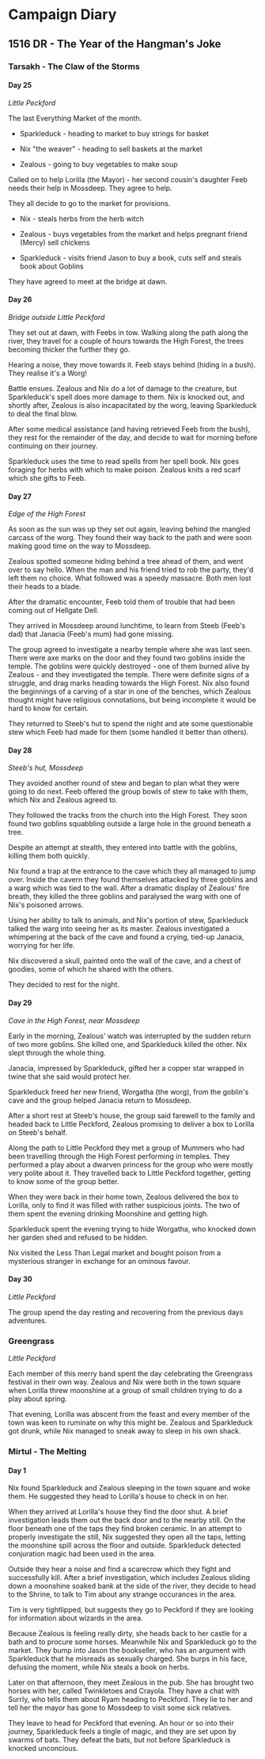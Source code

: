 # Campaign Diary

## 1516 DR - The Year of the Hangman's Joke

### Tarsakh - The Claw of the Storms

#### Day 25

*Little Peckford* 


The last Everything Market of the month.

* Sparkleduck - heading to market to buy strings for basket

* Nix "the weaver" - heading to sell baskets at the market

* Zealous - going to buy vegetables to make soup

Called on to help Lorilla (the Mayor) - her second cousin's daughter Feeb needs their help in Mossdeep. They agree to help. 

They all decide to go to the market for provisions.

* Nix - steals herbs from the herb witch

* Zealous - buys vegetables from the market and helps pregnant friend (Mercy) sell chickens

* Sparkleduck - visits friend Jason to buy a book, cuts self and steals book about Goblins

They have agreed to meet at the bridge at dawn. 


#### Day 26

*Bridge outside Little Peckford*

They set out at dawn, with Feebs in tow. Walking along the path along the river, they travel for a couple of hours towards the High Forest, the trees becoming thicker the further they go. 

Hearing a noise, they move towards it. Feeb stays behind (hiding in a bush). They realise it's a Worg! 

Battle ensues. Zealous and Nix do a lot of damage to the creature, but Sparkleduck's spell does more damage to them. Nix is knocked out, and shortly after, Zealous is also incapacitated by the worg, leaving Sparkleduck to deal the final blow. 

After some medical assistance (and having retrieved Feeb from the bush), they rest for the remainder of the day, and decide to wait for morning before continuing on their journey. 

Sparkleduck uses the time to read spells from her spell book. Nix goes foraging for herbs with which to make poison. Zealous knits a red scarf which she gifts to Feeb. 

#### Day 27

*Edge of the High Forest*

As soon as the sun was up they set out again, leaving behind the mangled carcass of the worg. They found their way back to the path and were soon making good time on the way to Mossdeep. 

Zealous spotted someone hiding behind a tree ahead of them, and went over to say hello. When the man and his friend tried to rob the party, they'd left them no choice. What followed was a speedy massacre. Both men lost their heads to a blade. 

After the dramatic encounter, Feeb told them of trouble that had been coming out of Hellgate Dell. 

They arrived in Mossdeep around lunchtime, to learn from Steeb (Feeb's dad) that Janacia (Feeb's mum) had gone missing.

The group agreed to investigate a nearby temple where she was last seen. There were axe marks on the door and they found two goblins inside the temple. The goblins were quickly destroyed - one of them burned alive by Zealous - and they investigated the temple. There were definite signs of a struggle, and drag marks heading towards the High Forest. Nix also found the beginnings of a carving of a star in one of the benches, which Zealous thought might have religious connotations, but being incomplete it would be hard to know for certain. 

They returned to Steeb's hut to spend the night and ate some questionable stew which Feeb had made for them (some handled it better than others). 

#### Day 28

*Steeb's hut, Mossdeep*

They avoided another round of stew and began to plan what they were going to do next. Feeb offered the group bowls of stew to take with them, which Nix and Zealous agreed to. 

They followed the tracks from the church into the High Forest. They soon found two goblins squabbling outside a large hole in the ground beneath a tree. 

Despite an attempt at stealth, they entered into battle with the goblins, killing them both quickly. 

Nix found a trap at the entrance to the cave which they all managed to jump over. Inside the cavern they found themselves attacked by three goblins and a warg which was tied to the wall. After a dramatic display of Zealous' fire breath, they killed the three goblins and paralysed the warg with one of Nix's poisoned arrows. 

Using her ability to talk to animals, and Nix's portion of stew, Sparkleduck talked the warg into seeing her as its master. Zealous investigated a whimpering at the back of the cave and found a crying, tied-up Janacia, worrying for her life. 

Nix discovered a skull, painted onto the wall of the cave, and a chest of goodies, some of which he shared with the others. 

They decided to rest for the night. 


#### Day 29

*Cave in the High Forest, near Mossdeep*

Early in the morning, Zealous' watch was interrupted by the sudden return of two more goblins. She killed one, and Sparkleduck killed the other. Nix slept through the whole thing. 

Janacia, impressed by Sparkleduck, gifted her a copper star wrapped in twine that she said would protect her. 

Sparkleduck freed her new friend, Worgatha (the worg), from the goblin's cave and the group helped Janacia return to Mossdeep. 

After a short rest at Steeb's house, the group said farewell to the family and headed back to Little Peckford, Zealous promising to deliver a box to Lorilla on Steeb's behalf. 

Along the path to Little Peckford they met a group of Mummers who had been travelling through the High Forest performing in temples. They performed a play about a dwarven princess for the group who were mostly very polite about it. They travelled back to Little Peckford together, getting to know some of the group better. 

When they were back in their home town, Zealous delivered the box to Lorilla, only to find it was filled with rather suspicious joints. The two of them spent the evening drinking Moonshine and getting high. 

Sparkleduck spent the evening trying to hide Worgatha, who knocked down her garden shed and refused to be hidden. 

Nix visited the Less Than Legal market and bought poison from a mysterious stranger in exchange for an ominous favour. 

#### Day 30

*Little Peckford*

The group spend the day resting and recovering from the previous days adventures. 

### Greengrass

*Little Peckford*

Each member of this merry band spent the day celebrating the Greengrass festival in their own way. Zealous and Nix were both in the town square when Lorilla threw moonshine at a group of small children trying to do a play about spring. 

That evening, Lorilla was abscent from the feast and every member of the town was keen to ruminate on why this might be. Zealous and Sparkleduck got drunk, while Nix managed to sneak away to sleep in his own shack. 

### Mirtul - The Melting

#### Day 1

Nix found Sparkleduck and Zealous sleeping in the town square and woke them. He suggested they head to Lorilla's house to check in on her. 

When they arrived at Lorilla's house they find the door shut. A brief investigation leads them out the back door and to the nearby still. On the floor beneath one of the taps they find broken ceramic. In an attempt to properly investigate the still, Nix suggested they open all the taps, letting the moonshine spill across the floor and outside. Sparkleduck detected conjuration magic had been used in the area. 

Outside they hear a noise and find a scarecrow which they fight and successfully kill. After a brief investigation, which includes Zealous sliding down a moonshine soaked bank at the side of the river, they decide to head to the Shrine, to talk to Tim about any strange occurances in the area. 

Tim is very tightlipped, but suggests they go to Peckford if they are looking for information about wizards in the area. 

Because Zealous is feeling really dirty, she heads back to her castle for a bath and to procure some horses. Meanwhile Nix and Sparkleduck go to the market. They bump into Jason the bookseller, who has an argument with Sparkleduck that he misreads as sexually charged. She burps in his face, defusing the moment, while Nix steals a book on herbs. 

Later on that afternoon, they meet Zealous in the pub. She has brought two horses with her, called Twinkletoes and Crayola. They have a chat with Surrly, who tells them about Ryam heading to Peckford. They lie to her and tell her the mayor has gone to Mossdeep to visit some sick relatives. 

They leave to head for Peckford that evening. An hour or so into their journey, Sparkleduck feels a tingle of magic, and they are set upon by swarms of bats. They defeat the bats, but not before Sparkleduck is knocked unconcious. 